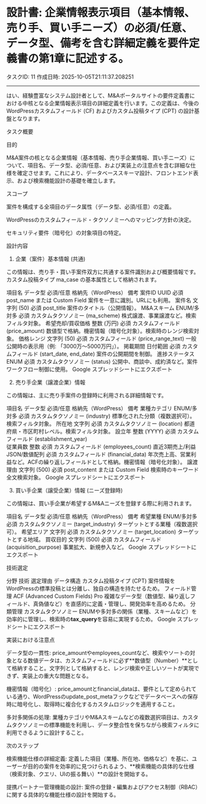 # 設計書: 企業情報表示項目（基本情報、売り手、買い手ニーズ）の必須/任意、データ型、備考を含む詳細定義を要件定義書の第1章に記述する。

タスクID: 11
作成日時: 2025-10-05T21:11:37.208251

---

はい、経験豊富なシステム設計者として、M&Aポータルサイトの要件定義書における中核となる企業情報表示項目の詳細定義を行います。この定義は、今後のWordPressカスタムフィールド (CF) およびカスタム投稿タイプ (CPT) の設計基盤となります。

タスク概要

目的

M&A案件の核となる企業情報（基本情報、売り手企業情報、買い手ニーズ）について、項目名、データ型、必須/任意、および実装上の注意点を含む詳細な仕様を確定させます。これにより、データベーススキーマ設計、フロントエンド表示、および検索機能設計の基礎を確立します。

スコープ

案件を構成する全項目のデータ属性（データ型、必須/任意）の定義。

WordPressのカスタムフィールド・タクソノミーへのマッピング方針の決定。

セキュリティ要件（暗号化）の対象項目の特定。

設計内容

1. 企業（案件）基本情報 (共通)

この情報は、売り手・買い手案件双方に共通する案件識別および概要情報です。カスタム投稿タイプ ma_case の基本属性として格納されます。

項目名	データ型	必須/任意	格納先（WordPress）	備考
案件ID	UUID	必須	post_name または Custom Field	案件を一意に識別。URLにも利用。
案件名	文字列 (50)	必須	post_title	案件のタイトル（公開情報）。
M&Aスキーム	ENUM/多対多	必須	カスタムタクソノミー (ma_scheme)	株式譲渡、事業譲渡など。検索フィルタ対象。
希望売却/買収価格	整数 (万円)	必須	カスタムフィールド (price_amount)	数値型で格納。機密情報（暗号化対象）。検索時のレンジ検索対象。
価格レンジ	文字列 (50)	必須	カスタムフィールド (price_range_text)	一般公開時の表示用（例: 「3000万〜5000万円」）。
掲載期間	日付範囲	必須	カスタムフィールド (start_date, end_date)	案件の公開期間を制御。
進捗ステータス	ENUM	必須	カスタムタクソノミー (status)	公開中、商談中、成約済など。案件ワークフロー制御に使用。
Google スプレッドシートにエクスポート

2. 売り手企業（譲渡企業）情報

この情報は、主に売り手案件の登録時に利用される詳細情報です。

項目名	データ型	必須/任意	格納先（WordPress）	備考
業種カテゴリ	ENUM/多対多	必須	カスタムタクソノミー (industry)	標準化された分類（複数選択可）。検索フィルタ対象。
所在地	文字列	必須	カスタムタクソノミー (location)	都道府県・市区町村レベル。検索フィルタ対象。
設立年	整数 (YYYY)	必須	カスタムフィールド (establishment_year)	
従業員数	整数	必須	カスタムフィールド (employees_count)	
直近3期売上/利益	JSON/数値配列	必須	カスタムフィールド (financial_data)	年次売上高、営業利益など。ACFの繰り返しフィールドとして格納。機密情報（暗号化対象）。
譲渡理由	文字列 (500)	必須	post_content または Custom Field	検索時のキーワード全文検索対象。
Google スプレッドシートにエクスポート

3. 買い手企業（譲受企業）情報 (ニーズ登録時)

この情報は、買い手企業が希望するM&Aニーズを登録する際に利用されます。

項目名	データ型	必須/任意	格納先（WordPress）	備考
希望業種	ENUM/多対多	必須	カスタムタクソノミー (target_industry)	ターゲットとする業種（複数選択可）。
希望エリア	文字列	必須	カスタムタクソノミー (target_location)	ターゲットとする地域。
買収目的	文字列 (500)	必須	カスタムフィールド (acquisition_purpose)	事業拡大、新規参入など。
Google スプレッドシートにエクスポート

技術選定

分野	技術	選定理由
データ構造	カスタム投稿タイプ (CPT)	案件情報をWordPressの標準投稿とは分離し、独自の構造を持たせるため。
フィールド管理	ACF (Advanced Custom Fields) Pro	複雑なデータ型（数値型、繰り返しフィールド、真偽値など）を直感的に定義・管理し、開発効率を高めるため。
分類管理	カスタムタクソノミー	ENUMや多対多の関係（業種、スキームなど）を効率的に管理し、検索時の**tax_query**を容易に実現するため。
Google スプレッドシートにエクスポート

実装における注意点

データ型の一貫性: price_amountやemployees_countなど、検索やソートの対象となる数値データは、カスタムフィールドに必ず**数値型（Number）**として格納すること。文字列として格納すると、レンジ検索や正しいソートが実現できず、実装上の重大な問題となる。

機密情報（暗号化）: price_amountとfinancial_dataは、要件として定められている通り、WordPressのupdate_post_metaフックなどでデータベースへの保存時に暗号化し、取得時に複合化するカスタムロジックを適用すること。

多対多関係の処理: 業種カテゴリやM&Aスキームなどの複数選択項目は、カスタムタクソノミーの標準機能を利用し、データ整合性を保ちながら検索フィルタに利用できるように設計すること。

次のステップ

検索機能仕様の詳細定義: 定義した項目（業種、所在地、価格など）を基に、ユーザーが目的の案件を効率的に見つけられるよう、**検索機能の具体的な仕様（検索対象、クエリ、UIの振る舞い）**の設計を開始する。

提携パートナー管理機能の設計: 案件の登録・編集およびアクセス制御（RBAC）に関する具体的な機能仕様の設計を開始する。